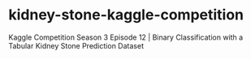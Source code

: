 # kidney-stone-kaggle-competition
Kaggle Competition Season 3 Episode 12 | Binary Classification with a Tabular Kidney Stone Prediction Dataset

